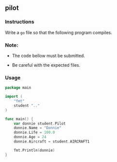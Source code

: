 ## pilot

### Instructions

Write a `go` file so that the following program compiles.

### Note:

- The code bellow must be submitted.

- Be careful with the expected files.

### Usage

```go
package main

import (
	"fmt"
	student ".."
)

func main() {
	var donnie student.Pilot
	donnie.Name = "Donnie"
	donnie.Life = 100.0
	donnie.Age = 24
	donnie.Aircraft = student.AIRCRAFT1

	fmt.Println(donnie)
}
```
